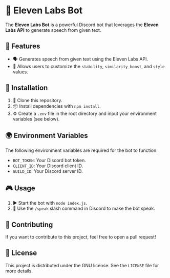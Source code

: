 # 🤖 Eleven Labs Bot

The **Eleven Labs Bot** is a powerful Discord bot that leverages the **Eleven Labs API** to generate speech from given text.

## 🚀 Features

- 🗣️ Generates speech from given text using the Eleven Labs API.
- 🔧 Allows users to customize the `stability`, `similarity_boost`, and `style` values.

## 💾 Installation

1. 📂 Clone this repository.
2. 📦 Install dependencies with `npm install`.
3. ⚙️ Create a `.env` file in the root directory and input your environment variables (see below).

## 🌍 Environment Variables

The following environment variables are required for the bot to function:

- `BOT_TOKEN`: Your Discord bot token.
- `CLIENT_ID`: Your Discord client ID.
- `GUILD_ID`: Your Discord server ID.

## 🎮 Usage

1. ▶️ Start the bot with `node index.js`.
2. 💬 Use the `/speak` slash command in Discord to make the bot speak.

## 👥 Contributing

If you want to contribute to this project, feel free to open a pull request!

## 📜 License

This project is distributed under the GNU license. See the `LICENSE` file for more details.
